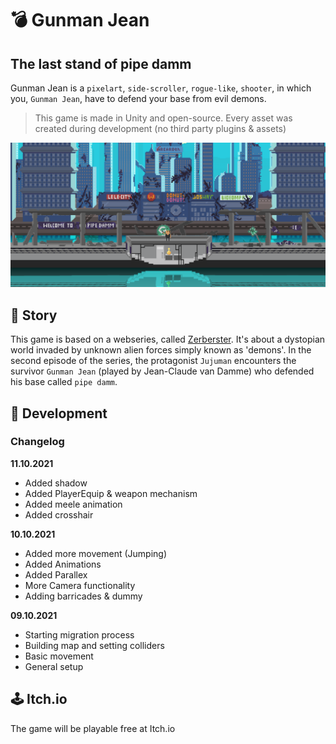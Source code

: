 # 💣 Gunman Jean
## The last stand of pipe damm

Gunman Jean is a `pixelart`, `side-scroller`, `rogue-like`, `shooter`, in which you, `Gunman Jean`, have to defend your base from evil demons.
> This game is made in Unity and open-source. Every asset was created during development (no third party plugins & assets)

![image info](./img/readme_img.PNG)

## 🧚 Story
This game is based on a webseries, called [Zerberster](https://www.youtube.com/watch?v=dGRG39QhbZw&list=PLHMArgH9bh0uq-rIA4Yi-yeLiHL0rg9zT&ab_channel=ThomasHacker).
It's about a dystopian world invaded by unknown alien forces simply known as 'demons'. In the second episode of the series, the protagonist `Jujuman` encounters the survivor `Gunman Jean` (played by Jean-Claude van Damme) who defended his base called `pipe damm`. 

## 💾 Development
### Changelog

**11.10.2021**
- Added shadow
- Added PlayerEquip & weapon mechanism
- Added meele animation
- Added crosshair

**10.10.2021**
- Added more movement (Jumping)
- Added Animations
- Added Parallex
- More Camera functionality
- Adding barricades & dummy

**09.10.2021**
- Starting migration process
- Building map and setting colliders
- Basic movement
- General setup

## 🕹️ Itch.io

The game will be playable free at Itch.io
